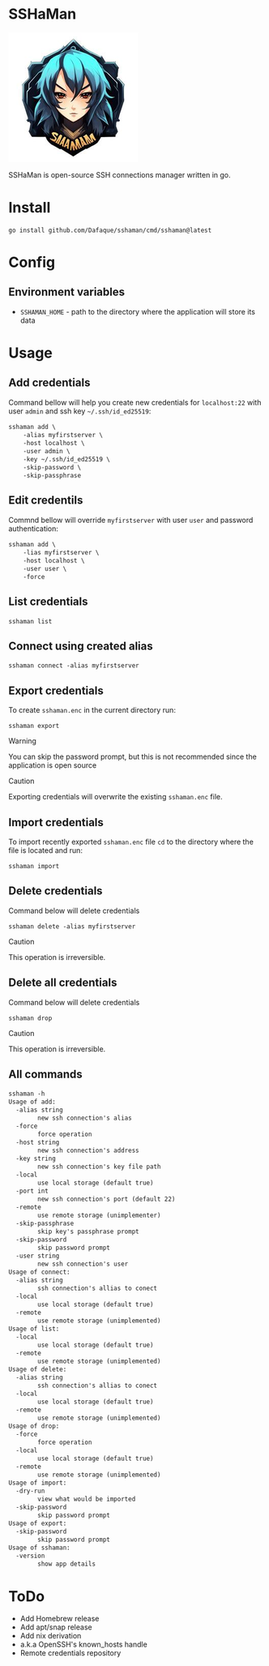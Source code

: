 # SSHaMan
![sshaman logo by kandinsky 3.0](assets/logo_kandinsky3.0_256.jpg "SSHaMan")

SSHaMan is open-source SSH connections manager written in go.

# Install
```shell
go install github.com/Dafaque/sshaman/cmd/sshaman@latest
```
# Config
## Environment variables
- `SSHAMAN_HOME` - path to the directory where the application will store its data
# Usage
## Add credentials
Command bellow will help you create new credentials for `localhost:22` with user `admin` and ssh key `~/.ssh/id_ed25519`:
```shell
sshaman add \
    -alias myfirstserver \
    -host localhost \
    -user admin \
    -key ~/.ssh/id_ed25519 \
    -skip-password \
    -skip-passphrase
```
## Edit credentils
Commnd bellow will override `myfirstserver` with user `user` and password authentication:
```shell
sshaman add \
    -lias myfirstserver \
    -host localhost \
    -user user \
    -force
```
## List credentials
```shell
sshaman list
```
## Connect using created alias
```shell
sshaman connect -alias myfirstserver
```
## Export credentials
To create `sshaman.enc` in the current directory run:
```shell
sshaman export
```
> [!WARNING]
> You can skip the password prompt, but this is not recommended since the application is open source

> [!CAUTION]
> Exporting credentials will overwrite the existing `sshaman.enc` file.

## Import credentials
To import recently exported `sshaman.enc` file `cd` to the directory where the file is located and run:
```shell
sshaman import
```
## Delete credentials
Command below will delete credentials
```shell
sshaman delete -alias myfirstserver
```
> [!CAUTION]
> This operation is irreversible.
## Delete all credentials
Command below will delete credentials
```shell
sshaman drop
```
> [!CAUTION]
> This operation is irreversible.

## All commands
```shell
sshaman -h
Usage of add:
  -alias string
        new ssh connection's alias
  -force
        force operation
  -host string
        new ssh connection's address
  -key string
        new ssh connection's key file path
  -local
        use local storage (default true)
  -port int
        new ssh connection's port (default 22)
  -remote
        use remote storage (unimplementer)
  -skip-passphrase
        skip key's passphrase prompt
  -skip-password
        skip password prompt
  -user string
        new ssh connection's user
Usage of connect:
  -alias string
        ssh connection's allias to conect
  -local
        use local storage (default true)
  -remote
        use remote storage (unimplemented)
Usage of list:
  -local
        use local storage (default true)
  -remote
        use remote storage (unimplemented)
Usage of delete:
  -alias string
        ssh connection's allias to conect
  -local
        use local storage (default true)
  -remote
        use remote storage (unimplemented)
Usage of drop:
  -force
        force operation
  -local
        use local storage (default true)
  -remote
        use remote storage (unimplemented)
Usage of import:
  -dry-run
        view what would be imported
  -skip-password
        skip password prompt
Usage of export:
  -skip-password
        skip password prompt
Usage of sshaman:
  -version
        show app details
```

# ToDo
- Add Homebrew release
- Add apt/snap release
- Add nix derivation
- a.k.a OpenSSH's known_hosts handle
- Remote credentials repository